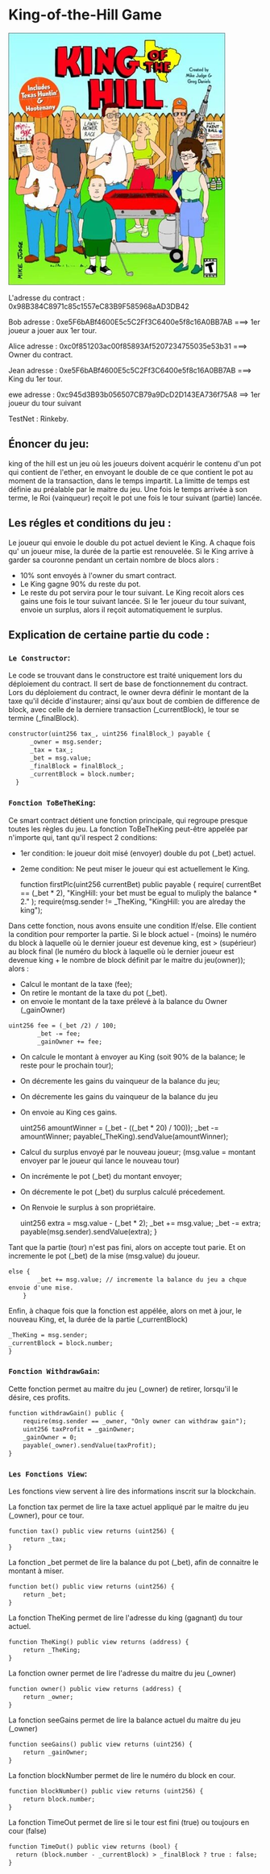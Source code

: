 # King-of-the-Hill Game
![King](King.jpg)

              
L'adresse du contract : 0x98B384C8971c85c1557eC83B9F585968aAD3DB42

Bob adresse : 0xe5F6bABf4600E5c5C2Ff3C6400e5f8c16A0BB7AB  ===> 1er joueur a jouer aux 1er tour. 

Alice adresse : 0xc0f851203ac00f85893Af5207234755035e53b31 ===> Owner du contract. 

Jean adresse : 0xe5F6bABf4600E5c5C2Ff3C6400e5f8c16A0BB7AB ===> King du 1er tour.

ewe adresse :  0xc945d3B93b056507CB79a9DcD2D143EA736f75A8 ==> 1er joueur du tour suivant

TestNet : Rinkeby.
## Énoncer du jeu: 

king of the hill est un jeu où les joueurs doivent acquérir le contenu d'un pot qui contient de l'ether, en envoyant le double de ce que contient le pot au moment de la transaction, dans le temps impartit. La limitte de temps  est définie au préalable par le maitre du jeu.  Une fois le temps arrivée à son terme, le Roi (vainqueur) reçoit le pot une fois le tour suivant (partie) lancée. 

## Les régles et conditions du jeu : 

Le joueur qui envoie le double du pot actuel devient le King.
A chaque fois qu' un joueur mise, la durée de la partie est renouvelée. 
Si le King arrive à garder sa couronne pendant un certain nombre de blocs alors : 
  - 10% sont envoyés à l'owner du smart contract.
  - Le King gagne 90% du reste du pot.
  - Le reste du pot servira pour le tour suivant. 
Le King recoit alors ces gains une fois le tour suivant lancée. 
Si le 1er joueur du tour suivant, envoie un surplus, alors il reçoit automatiquement le surplus. 

## Explication de certaine partie du code : 
### `Le Constructor`: 
Le code se trouvant dans le constructore est traité uniquement lors du déploiement du contract. Il sert de base de fonctionnement du contract. 
Lors du déploiement du contract, le owner devra définir le montant de la taxe qu'il décide d'instaurer; ainsi qu'aux bout de combien de difference de block, avec celle de la derniere transaction (_currentBlock), le tour se termine (_finalBlock). 

    constructor(uint256 tax_, uint256 finalBlock_) payable {
          _owner = msg.sender;
          _tax = tax_;
          _bet = msg.value;
          _finalBlock = finalBlock_;
          _currentBlock = block.number;
      }


### `Fonction ToBeTheKing`:
Ce smart contract détient une fonction principale, qui regroupe presque toutes les règles du jeu.
La fonction ToBeTheKing peut-être appelée par n'importe qui, tant qu'il respect 2 conditions:
 - 1er condition: le joueur doit misé (envoyer)  double du pot (_bet) actuel.
 - 2eme condition: Ne peut miser le joueur qui est actuellement le King.  

      function firstPlc(uint256 currentBet) public payable {
        require(
            currentBet == (_bet * 2),
            "KingHill: your bet must be egual to  muliply the balance * 2."
        ); 
        require(msg.sender != _TheKing, "KingHill: you are alreday the king"); 

  
Dans cette fonction, nous avons ensuite une condition If/else. Elle contient la condition pour remporter la partie. Si le block actuel - (moins) le numéro du block à laquelle où le dernier joueur est devenue king, est > (supérieur) au block final (le numéro du block à laquelle où le dernier joueur est devenue king + le nombre de block définit par le maitre du jeu(owner)); alors : 
  
  -  Calcul le montant de la taxe (fee);
  - On retire le montant de la taxe du pot (_bet). 
  -  on envoie le montant de la taxe prélevé à la balance du Owner (_gainOwner)

    uint256 fee = (_bet /2) / 100; 
            _bet -= fee;
            _gainOwner += fee;


 

 - On calcule le montant à envoyer au King (soit 90% de la balance; le reste pour le prochain tour);
 - On décremente les gains du vainqueur de la balance du jeu;
 - On décremente les gains du vainqueur de la balance du jeu
 - On envoie au King ces gains. 
    
    uint256 amountWinner = (_bet - ((_bet * 20) / 100)); 
    _bet -= amountWinner; 
    payable(_TheKing).sendValue(amountWinner); 

- Calcul du surplus envoyé par le nouveau joueur; (msg.value = montant envoyer par le joueur qui lance le nouveau tour)
- On incrémente le pot (_bet) du montant envoyer;
- On décremente le pot (_bet) du surplus calculé précedement. 
- On Renvoie le surplus à son propriétaire. 

    uint256 extra = msg.value - (_bet * 2); 
    _bet += msg.value;
    _bet -= extra;
    payable(msg.sender).sendValue(extra); 
    } 

Tant que la partie (tour) n'est pas fini, alors on accepte tout parie. Et on incremente le pot (_bet) de la mise (msg.value) du joueur.

    else {
            _bet += msg.value; // incremente la balance du jeu a chque envoie d'une mise.
        }

Enfin, à chaque fois que la fonction est appélée, alors on met à jour, le nouveau King, et, la durée de la partie (_currentBlock)  

    _TheKing = msg.sender; 
    _currentBlock = block.number; 
    }


### `Fonction WithdrawGain`: 
Cette fonction permet au maitre du jeu (_owner) de retirer, lorsqu'il le désire, ces profits. 


    function withdrawGain() public {
        require(msg.sender == _owner, "Only owner can withdraw gain");
        uint256 taxProfit = _gainOwner;
        _gainOwner = 0;
        payable(_owner).sendValue(taxProfit);
    }


### `Les Fonctions View`: 
Les fonctions view servent à lire des informations inscrit sur la blockchain. 

La fonction tax permet de lire la taxe actuel appliqué par le maitre du jeu (_owner), pour ce tour. 

    function tax() public view returns (uint256) {
        return _tax;
    }


La fonction _bet permet de lire la balance du pot (_bet), afin de connaitre le montant à miser. 

    function bet() public view returns (uint256) {
        return _bet;
    }


La fonction TheKing permet de lire l'adresse du king (gagnant) du tour actuel.

    function TheKing() public view returns (address) {
        return _TheKing;
    }


La fonction owner permet de lire l'adresse du maitre du jeu (_owner)

    function owner() public view returns (address) {
        return _owner;
    }


La fonction seeGains permet de lire la balance actuel du maitre du jeu (_owner)

    function seeGains() public view returns (uint256) {
        return _gainOwner;
    }


La fonction blockNumber permet de lire le numéro du block en cour. 

    function blockNumber() public view returns (uint256) {
        return block.number;
    }


La fonction TimeOut permet de lire si le tour est fini (true) ou toujours en cour (false)

    function TimeOut() public view returns (bool) {
      return (block.number - _currentBlock) > _finalBlock ? true : false;
    }



